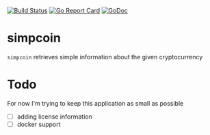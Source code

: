[![Build Status](https://travis-ci.org/juanri0s/coinsimp.svg?branch=master)](https://travis-ci.org/juanri0s/coinsimp)
[![Go Report Card](https://goreportcard.com/badge/github.com/juanri0s/simpcoin)](https://goreportcard.com/report/github.com/juanri0s/simpcoin)
[![GoDoc](https://godoc.org/github.com/juanri0s/simpcoin?status.svg)](https://godoc.org/github.com/juanri0s/simpcoin)

# simpcoin

`simpcoin` retrieves simple information about the given cryptocurrency

# Todo

For now I'm trying to keep this application as small as possible

- [ ] adding license information
- [ ] docker support
